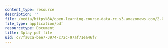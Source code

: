 ```yaml
---
content_type: resource
description: ''
file: /media/https%3A/open-learning-course-data-rc.s3.amazonaws.com/2-003sc-engineering-dynamics-fall-2011/c77fa0cabee73974c72c97af71ea46f7_jROTMB142T0.pdf
file_type: application/pdf
resourcetype: Document
title: 3play pdf file
uid: c77fa0ca-bee7-3974-c72c-97af71ea46f7
---
```

